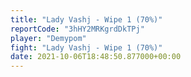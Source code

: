 ```yaml
---
title: "Lady Vashj - Wipe 1 (70%)"
reportCode: "3hHY2MRKgrdDkTPj"
player: "Demypom"
fight: "Lady Vashj - Wipe 1 (70%)"
date: 2021-10-06T18:48:50.877000+00:00
---
```

